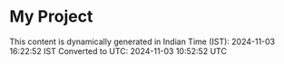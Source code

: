 # My Project

This content is dynamically generated in Indian Time (IST): 2024-11-03 16:22:52 IST
Converted to UTC: 2024-11-03 10:52:52 UTC

